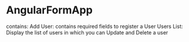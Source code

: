 # AngularFormApp
contains:
Add User: contains required fields to register a User
Users List: Display the list of users in which you can Update and Delete a user
